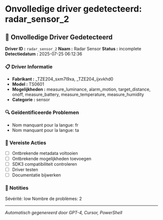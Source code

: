 # Onvolledige driver gedetecteerd: radar_sensor_2

## 🚨 Onvolledige Driver Gedetecteerd

**Driver ID :** `radar_sensor_2`
**Naam :** Radar Sensor
**Status :** incomplete
**Detectiedatum :** 2025-07-25 06:12:36

### 📋 Driver Informatie
- **Fabrikant :** _TZE204_sxm7l9xa, _TZE204_ijxvkhd0
- **Model :** TS0601
- **Mogelijkheden :** measure_luminance, alarm_motion, target_distance, onoff, measure_battery, measure_temperature, measure_humidity
- **Categorie :** sensor

### 🔍 Geïdentificeerde Problemen
- Nom manquant pour la langue: fr
- Nom manquant pour la langue: ta

### 🎯 Vereiste Acties
- [ ] Ontbrekende metadata voltooien
- [ ] Ontbrekende mogelijkheden toevoegen
- [ ] SDK3 compatibiliteit controleren
- [ ] Driver testen
- [ ] Documentatie bijwerken

### 📝 Notities
Sévérité: low
Nombre de problèmes: 2

---
*Automatisch gegenereerd door GPT-4, Cursor, PowerShell*


